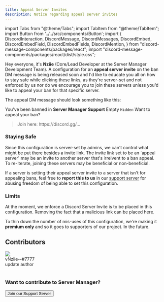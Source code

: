 ```yaml
---
title: Appeal Server Invites
description: Notice regarding appeal server invites
---
```


import Tabs from "@theme/Tabs";
import TabItem from "@theme/TabItem";
import Button from '../../src/components/Button';
import {
  DiscordInteraction,
  DiscordMessage,
  DiscordMessages,
  DiscordEmbed,
  DiscordEmbedField,
  DiscordEmbedFields,
  DiscordMention,
} from "discord-message-components/packages/react";
import "discord-message-components/packages/react/dist/style.css";

Hey everyone, it's **Nziie** (Core/Lead Developer at the Server Manager Development Team). A configuration for an **appeal server invite** on the ban DM message is being released soon and I'd like to educate you all on how to stay safe while clicking these links, as they're server-set and not enforced by us nor do we encourage you to join these servers unless you'd like to appeal your ban for that specific server.

The appeal DM message should look something like this:

<DiscordComponent>
    <DiscordMessage author="Server Manager" avatar="/img/logo.png" bot>
        <DiscordEmbed
        authorIcon="/img/logo.png"
        authorName="Server Manager Support"
        borderColor="#ff0000"
        footerIcon="/img/logo.png"
        image="/img/banner-v3.png"
        >
        You've been banned in <strong>Server Manager Support</strong>            
            <DiscordEmbedFields slot="fields" inline="true">
                <DiscordEmbedField fieldTitle="🚩 Reason">
                  Empty
                </DiscordEmbedField>
                <DiscordEmbedField fieldTitle="👤 Moderator">
                  <code>Hidden</code>
                </DiscordEmbedField>
                <DiscordEmbedField fieldTitle="📄 Appealing">
                  Want to appeal your ban?
                  <blockquote>Join here: <span style={{color: '#2798d9', cursor: 'not-allowed'}}>https://discord.gg/...</span></blockquote>
                </DiscordEmbedField>
            </DiscordEmbedFields>
        </DiscordEmbed>
    </DiscordMessage>
</DiscordComponent>

### Staying Safe
Since this configuration is server-set by admins, we can't control what might be put there besides a invite link. The invite link set to be an 'appeal server' may be an invite to another server that's irrelvent to a ban appeal. To re-iterate, joining these servers may be beneficial or non-beneficial.

If a server is setting their appeal server invite to a server that isn't for appealing bans, feel free to **report this to us** in our [support server](https://discord.gg/6bCKvP24kb) for abusing freedom of being able to set this configuration.

### Limits
At the moment, we enforce a Discord Server Invite is to be placed in this configuration. Removing the fact that a malicious link can be placed here.

To thin down the number of mis-uses of this configuration, we're making it **premium only** and so it goes to supporters of our project. In the future.

## Contributors

<div className="user_box">
  <img className="profile-picture-avatar" src="../img/nziie.png"/>
  <div className="name">
    vNziie--#7777
  </div>
  <div className="comment">
    update author
  </div>
</div>
<br/>

<h3>Want to contribute to Server Manager?</h3>

<div className="pyc-hero__actions">
  <Button link="https://discord.gg/6bCKvP24kb">Join our Support Server</Button>
</div>



